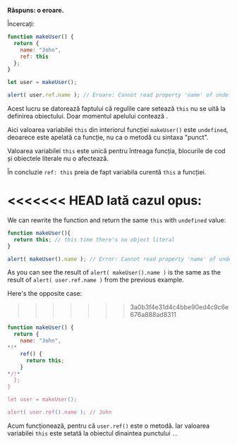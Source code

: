 **Răspuns: o eroare.**

Încercați:
```js run
function makeUser() {
  return {
    name: "John",
    ref: this
  };
}

let user = makeUser();

alert( user.ref.name ); // Eroare: Cannot read property 'name' of undefined
```

Acest lucru se datorează faptului că regulile care setează `this` nu se uită la definirea obiectului. Doar momentul apelului contează .

Aici valoarea variabilei `this` din interiorul funcției `makeUser()` este `undefined`, deoarece este apelată ca funcție, nu ca o metodă cu sintaxa "punct".

Valoarea variabilei `this` este unică pentru întreaga funcția, blocurile de cod și obiectele literale nu o afectează.

În concluzie `ref: this` preia de fapt variabila curentă `this` a funcției.

<<<<<<< HEAD
Iată cazul opus:
=======
We can rewrite the function and return the same `this` with `undefined` value: 

```js run
function makeUser(){
  return this; // this time there's no object literal
}

alert( makeUser().name ); // Error: Cannot read property 'name' of undefined
```
As you can see the result of `alert( makeUser().name )` is the same as the result of `alert( user.ref.name )` from the previous example.

Here's the opposite case:
>>>>>>> 3a0b3f4e31d4c4bbe90ed4c9c6e676a888ad8311

```js run
function makeUser() {
  return {
    name: "John",
*!*
    ref() {
      return this;
    }
*/!*
  };
}

let user = makeUser();

alert( user.ref().name ); // John
```

Acum funcționează, pentru că `user.ref()` este o metodă. Iar valoarea variabilei `this` este setată la obiectul dinaintea punctului `.`.
